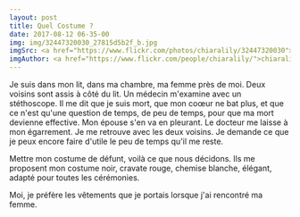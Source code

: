 ```yaml
---
layout: post
title: Quel Costume ?
date: 2017-08-12 06-35-00
img: img/32447320030_27815d5b2f_b.jpg
imgSrc: <a href="https://www.flickr.com/photos/chiaralily/32447320030">Flickr</a>
imgAuthor: <a href="https://www.flickr.com/people/chiaralily/">chiaralily</a>
---
```


Je suis dans mon lit, dans ma chambre, ma femme près de moi. Deux voisins sont assis à côté du lit. Un médecin m'examine avec un stéthoscope. Il me dit que je suis mort, que mon co&oelig;ur ne bat plus, et que ce n'est qu'une question de temps, de peu de temps, pour que ma mort devienne effective. Mon épouse s'en va en pleurant. Le docteur me laisse à mon égarrement. Je me retrouve avec les deux voisins. Je demande ce que je peux encore faire d'utile le peu de temps qu'il me reste.

Mettre mon costume de défunt, voilà ce que nous décidons. Ils me proposent mon costume noir, cravate rouge, chemise blanche, élégant, adapté pour toutes les cérémonies.

Moi, je préfère les vêtements que je portais lorsque j'ai rencontré ma femme.
